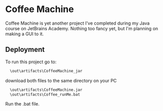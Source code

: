 
# Coffee Machine

Coffee Machine is yet another project I've completed during my Java course on JetBrains Academy. Nothing too fancy yet, but I'm planning on making a GUI to it.
## Deployment

To run this project go to:

```bash
  \out\artifacts\CoffeeMachine_jar
```

download both files to the same directory on your PC

```bash
  \out\artifacts\CoffeeMachine.jar
  \out\artifacts\Coffee_runMe.bat
```

Run the .bat file.

